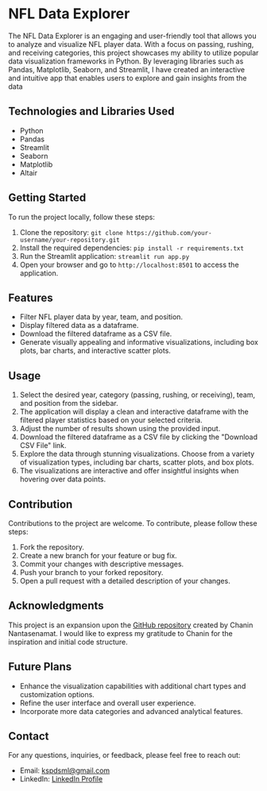 # NFL Data Explorer

The NFL Data Explorer is an engaging and user-friendly tool that allows you to analyze and visualize NFL player data. With a focus on passing, rushing, and receiving categories, this project showcases my ability to utilize popular data visualization frameworks in Python. By leveraging libraries such as Pandas, Matplotlib, Seaborn, and Streamlit, I have created an interactive and intuitive app that enables users to explore and gain insights from the data

## Technologies and Libraries Used

- Python
- Pandas
- Streamlit
- Seaborn
- Matplotlib
- Altair

## Getting Started

To run the project locally, follow these steps:

1. Clone the repository: `git clone https://github.com/your-username/your-repository.git`
2. Install the required dependencies: `pip install -r requirements.txt`
3. Run the Streamlit application: `streamlit run app.py`
4. Open your browser and go to `http://localhost:8501` to access the application.

## Features

- Filter NFL player data by year, team, and position.
- Display filtered data as a dataframe.
- Download the filtered dataframe as a CSV file.
- Generate visually appealing and informative visualizations, including box plots, bar charts, and interactive scatter plots.

## Usage

1. Select the desired year, category (passing, rushing, or receiving), team, and position from the sidebar.
2. The application will display a clean and interactive dataframe with the filtered player statistics based on your selected criteria.
3. Adjust the number of results shown using the provided input.
4. Download the filtered dataframe as a CSV file by clicking the "Download CSV File" link.
5. Explore the data through stunning visualizations. Choose from a variety of visualization types, including bar charts, scatter plots, and box plots.
6. The visualizations are interactive and offer insightful insights when hovering over data points.

## Contribution

Contributions to the project are welcome. To contribute, please follow these steps:

1. Fork the repository.
2. Create a new branch for your feature or bug fix.
3. Commit your changes with descriptive messages.
4. Push your branch to your forked repository.
5. Open a pull request with a detailed description of your changes.

## Acknowledgments

This project is an expansion upon the [GitHub repository](https://github.com/dataprofessor/code/tree/master/streamlit/part9) created by Chanin Nantasenamat. I would like to express my gratitude to Chanin for the inspiration and initial code structure.

## Future Plans

- Enhance the visualization capabilities with additional chart types and customization options.
- Refine the user interface and overall user experience.
- Incorporate more data categories and advanced analytical features.

## Contact

For any questions, inquiries, or feedback, please feel free to reach out:

- Email: kspdsml@gmail.com
- LinkedIn: [LinkedIn Profile](https://www.linkedin.com/in/kspdsml/)